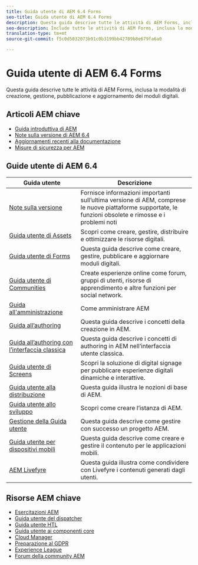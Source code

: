 ```yaml
---
title: Guida utente di AEM 6.4 Forms
seo-title: Guida utente di AEM 6.4 Forms
description: Questa guida descrive tutte le attività di AEM Forms, inclusa la modalità di creazione, gestione, pubblicazione e aggiornamento dei moduli digitali.
seo-description: Include tutte le attività di AEM Forms, inclusa la modalità di creazione, gestione, pubblicazione e aggiornamento dei moduli digitali.
translation-type: tm+mt
source-git-commit: f5c0d5032073b91c0b3199bb42709b8e679fa6a0

---
```



# Guida utente di AEM 6.4 Forms

Questa guida descrive tutte le attività di AEM Forms, inclusa la modalità di creazione, gestione, pubblicazione e aggiornamento dei moduli digitali.

## Articoli AEM chiave

* [Guida introduttiva di AEM](https://helpx.adobe.com/experience-manager/get-started.html)
* [Note sulla versione di AEM 6.4](/help/release-notes/home.md)
* [Aggiornamenti recenti alla documentazione](https://helpx.adobe.com/experience-manager/documentation-updates.html)
* [Misure di sicurezza per AEM](/help/sites-administering/security-checklist.md)

## Guide utente di AEM 6.4

| Guida utente | Descrizione |
|--- |---|
| [Note sulla versione](/help/release-notes/home.md) | Fornisce informazioni importanti sull’ultima versione di AEM, comprese le nuove piattaforme supportate, le funzioni obsolete e rimosse e i problemi noti |
| [Guida utente di Assets](/help/assets/home.md) | Scopri come creare, gestire, distribuire e ottimizzare le risorse digitali. |
| [Guida utente di Forms](/help/forms/home.md) | Questa guida descrive come creare, gestire, pubblicare e aggiornare moduli digitali. |
| [Guida utente di Communities](/help/communities/home.md) | Create esperienze online come forum, gruppi di utenti, risorse di apprendimento e altre funzioni per social network. |
| [Guida all&#39;amministrazione](/help/sites-administering/home.md) | Come amministrare AEM |
| [Guida all’authoring](/help/sites-authoring/home.md) | Questa guida descrive i concetti della creazione in AEM. |
| [Guida all’authoring con l’interfaccia classica](/help/sites-classic-ui-authoring/home.md) | Questa guida descrive i concetti di authoring in AEM nell’interfaccia utente classica. |
| [Guida utente di Screens](/help/screens/home.md) | Scopri la soluzione di digital signage per pubblicare esperienze digitali dinamiche e interattive. |
| [Guida utente alla distribuzione](/help/sites-deploying/home.md) | Questa guida illustra le nozioni di base di AEM. |
| [Guida utente allo sviluppo](/help/sites-developing/home.md) | Scopri come creare l’istanza di AEM. |
| [Gestione della Guida utente](/help/managing/home.md) | Questa guida descrive come gestire con successo un progetto AEM. |
| [Guida utente per dispositivi mobili](/help/mobile/home.md) | Questa guida descrive come creare e gestire il contenuto per le applicazioni mobili. |
| [AEM Livefyre](https://marketing.adobe.com/resources/help/en_US/livefyre/home.html) | Questa guida illustra come condividere con Livefyre i contenuti generati dagli utenti. |

## Risorse AEM chiave

* [Esercitazioni AEM](https://helpx.adobe.com/experience-manager/kt/index/aem-6-4-videos.html)
* [Guida utente del dispatcher](https://docs.adobe.com/content/help/en/experience-manager-dispatcher/using/dispatcher.html)
* [Guida utente HTL](https://docs.adobe.com/content/help/en/experience-manager-htl/using/overview.html)
* [Guida utente ai componenti core](https://docs.adobe.com/content/help/en/experience-manager-core-components/using/introduction.html)
* [Cloud Manager](https://docs.adobe.com/content/help/en/experience-manager-cloud-manager/using/introduction-to-cloud-manager.html)
* [Preparazione al GDPR](/help/managing/data-protection-and-privacy.md)
* [Experience League](https://guided.adobe.com/?promoid=K42KVXHD&mv=other#solutions/experience-manager)
* [Forum della community AEM](https://forums.adobe.com/community/experience-cloud/marketing-cloud/experience-manager)